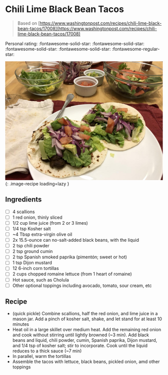 # Chili Lime Black Bean Tacos

> Based on [https://www.washingtonpost.com/recipes/chili-lime-black-bean-tacos/17008](https://www.washingtonpost.com/recipes/chili-lime-black-bean-tacos/17008)

<!-- {cts} rating=4; (User can specify rating on scale of 1-5) -->

Personal rating: :fontawesome-solid-star: :fontawesome-solid-star: :fontawesome-solid-star: :fontawesome-solid-star: :fontawesome-regular-star:

<!-- {cte} -->

<!-- {cts} name_image=chili_lime_black_bean_tacos.jpeg; (User can specify image name) -->

![chili_lime_black_bean_tacos.jpeg](./chili_lime_black_bean_tacos.jpeg){: .image-recipe loading=lazy }

<!-- {cte} -->

## Ingredients

- [ ] 4 scallions
- [ ] 1 red onion, thinly sliced
- [ ] 1/2 cup lime juice (from 2 or 3 limes)
- [ ] 1/4 tsp Kosher salt
- [ ] ~4 Tbsp extra-virgin olive oil
- [ ] 2x 15.5-ounce can no-salt-added black beans, with the liquid
- [ ] 2 tsp chili powder
- [ ] 2 tsp ground cumin
- [ ] 2 tsp Spanish smoked paprika (pimentón; sweet or hot)
- [ ] 1 tsp Dijon mustard
- [ ] 12 6-inch corn tortillas
- [ ] 2 cups chopped romaine lettuce (from 1 heart of romaine)
- [ ] Hot sauce, such as Cholula
- [ ] Other optional toppings including avocado, tomato, sour cream, etc

## Recipe

- (quick pickle) Combine scallions, half the red onion, and lime juice in a mason jar. Add a pinch of kosher salt, shake, and let stand for at least 10 minutes
- Heat oil in a large skillet over medium heat. Add the remaining red onion and cook without stirring until lightly browned (~3 min). Add black beans and liquid, chili powder, cumin, Spanish paprika, Dijon mustard, and 1/4 tsp of kosher salt; stir to incorporate. Cook until the liquid reduces to a thick sauce (~7 min)
- In parallel, warm the tortillas
- Assemble the tacos with lettuce, black beans, pickled onion, amd other toppings
